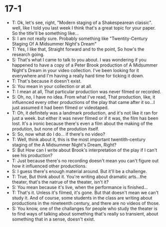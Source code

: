 # 17-1
+ T: Ok, let's see, right, "Modern staging of a Shakespearean classic". well, like I told you last week I think that's a great topic for your paper. So the title'll be something like...
+ S: I am not really sure. Probably something like "Twentity-Century Staging Of A Midsummer Night's Dream"
+ T: Yes, I like that, Straight forward and to the point, So how's the research going.
+ S: That's what I came to talk to you about. I was wondering if you happened to have a copy of a Peter Brook production of A Midsummer Night's Dream in your video collection. I've been looking for it everywhere and I'm having a really hard time for ticking it down.
+ T: That's because it doesn't exist.
+ S: You mean in your collection or at all.
+ T: I mean at all, That particular production was never filmed or recorded.
+ S: Oh, no, I have no idea. From what I've read, That production, like, it influenced every other productions of the play that came after it so...I just assumed it had been filmed or videotaped.
+ T: Oh, it definitely was a landmark production, and it's not like it ran for just a week. but either it was never filmed or if it was, the film has been lost. It's a ironic because there's even a film about the making of the prodution, but none of the prodution itself.
+ S: So, now what do I do... if there's no video?
+ T: Well, think about it, this is the most important twentith-century staging of the A Midsummer Night's Dream, Right?
+ S: But How can I write about Brook's interpretation of the play if I can't see his production?
+ T: Just because there's no recording doesn't mean you can't figure out how it influenced other productions.
+ S: I guess there's enough material around. But it'll be a challenge.
+ T: True, But think about it. You're writing about dramatic arts...the theater, that's the natrue of the theater, isn't it?
+ S: You mean because it's live, when the performance is finished...
+ T: That's it. Unless it's filmed, it's gone. But that doesn't mean we can't study it. And of course, some students in the class are writing about productions in the nineteenth century, and there are no videos of those. 
+ S: You know, one of the challanges for people who study the theater is to find ways of talking about something that's really so transient, about something that in a sense, doesn't exist.